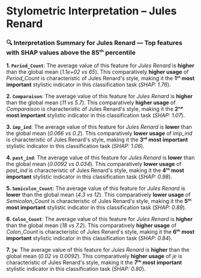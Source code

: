 # Stylometric Interpretation – Jules Renard

### 🔍 Interpretation Summary for **Jules Renard** — Top features with SHAP values above the 85ᵗʰ percentile

**1. `Period_Count`**: The average value of this feature for *Jules Renard* is **higher** than the global mean (*1.1e+02 vs 65*). This comparatively **higher usage** of *Period_Count* is characteristic of Jules Renard's style, making it the **1ˢᵗ most important** stylistic indicator in this classification task (*SHAP: 1.76*).

**2. `Comparaison`**: The average value of this feature for *Jules Renard* is **higher** than the global mean (*11 vs 5.7*). This comparatively **higher usage** of *Comparaison* is characteristic of Jules Renard's style, making it the **2ⁿᵈ most important** stylistic indicator in this classification task (*SHAP: 1.07*).

**3. `imp_ind`**: The average value of this feature for *Jules Renard* is **lower** than the global mean (*0.066 vs 0.2*). This comparatively **lower usage** of *imp_ind* is characteristic of Jules Renard's style, making it the **3ʳᵈ most important** stylistic indicator in this classification task (*SHAP: 1.06*).

**4. `past_ind`**: The average value of this feature for *Jules Renard* is **lower** than the global mean (*0.0092 vs 0.034*). This comparatively **lower usage** of *past_ind* is characteristic of Jules Renard's style, making it the **4ᵗʰ most important** stylistic indicator in this classification task (*SHAP: 0.98*).

**5. `Semicolon_Count`**: The average value of this feature for *Jules Renard* is **lower** than the global mean (*4.3 vs 12*). This comparatively **lower usage** of *Semicolon_Count* is characteristic of Jules Renard's style, making it the **5ᵗʰ most important** stylistic indicator in this classification task (*SHAP: 0.89*).

**6. `Colon_Count`**: The average value of this feature for *Jules Renard* is **higher** than the global mean (*18 vs 7.2*). This comparatively **higher usage** of *Colon_Count* is characteristic of Jules Renard's style, making it the **6ᵗʰ most important** stylistic indicator in this classification task (*SHAP: 0.84*).

**7. `je`**: The average value of this feature for *Jules Renard* is **higher** than the global mean (*0.02 vs 0.0092*). This comparatively **higher usage** of *je* is characteristic of Jules Renard's style, making it the **7ᵗʰ most important** stylistic indicator in this classification task (*SHAP: 0.80*).

